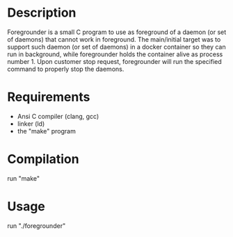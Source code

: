 # Description
Foregrounder is a small C program to use as foreground of a daemon (or set of daemons) that cannot work in foreground.
The main/initial target was to support such daemon (or set of daemons) in a docker container 
so they can run in background, while foregrounder holds the container alive as process number 1.
Upon customer stop request, foregrounder will run the specified command to properly stop the daemons.

# Requirements
- Ansi C compiler (clang, gcc)
- linker (ld)
- the "make" program

# Compilation
run "make" 

# Usage
run "./foregrounder"
